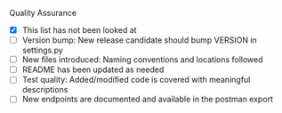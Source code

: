 Quality Assurance
 <!--- Please check the items below that applies to this PR -->
 - [x] This list has not been looked at
 - [ ] Version bump: New release candidate should bump VERSION in settings.py
 - [ ] New files introduced: Naming conventions and locations followed
 - [ ] README has been updated as needed
 - [ ] Test quality: Added/modified code is covered with meaningful descriptions
 - [ ] New endpoints are documented and available in the postman export
